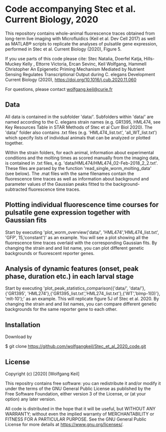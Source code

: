 # Code accompanying Stec et al. Current Biology, 2020

This repository contains whole-animal fluorescence traces obtained from long-term live imaging with Microfluidics (Keil et al. Dev Cell 2017) as well as MATLAB® scripts to replicate the analyses of pulsatile gene expression, performed in Stec et al. Current Biology (2020), Figure 5.

If you use parts of this code please cite: 
Stec Natalia, Doerfel Katja, Hills-Muckey Kelly , Ettorre Victoria, Ercan Sevinc, Keil Wolfgang, Hammell Christopher
An Epigenetic Priming Mechanism Mediated by Nutrient Sensing Regulates Transcriptional Output during C. elegans Development
Current Biology (2020), https://doi.org/10.1016/j.cub.2020.11.060

For questions, please contact wolfgang.keil@curie.fr

## Data
All data is contained in the subfolder 'data/'. Subfolders within 'data/' are named according to the C. elegans strain names (e.g. GR1395, HML474, see Key Resources Table in STAR Methods of Stec et al  Curr Biol 2020).  The 'data/' folder also contains .txt files (e.g. 'HML474_list.txt', 'all_WT_list.txt') which specify lists of individual animals that can be analyzed or plotted together. 


Within the strain folders, for each animal, information about experimental conditions and the molting times as scored manually from the imaging data, is contained in .txt files, e.g. 'data/HML474/HML474_02-Feb-2018_2_2.txt'. These files are parsed by the function 'read_single_worm_molting_data' (see below). The .mat files with the same filenames contain the fluorescence time traces as well as information about background and parameter values of the Gaussian peaks fitted to the background-subtracted fluorescence time traces.  

## Plotting individual fluorescence time courses for pulsatile gene expression together with Gaussian fits
Start by executing  'plot_worm_overview('data/', 'HML474','HML474_list.txt', 'GFP', 15,'constant')' as an example. You will see a plot showing all the fluorescence time traces
overlaid with the corresponding Gaussian fits.  By changing the strain and and list name, you can plot different genetic backgrounds or fluorescent reporter genes.

## Analysis of dynamic features (onset, peak phase, duration etc.) in each larval stage
Start by executing  'plot_peak_statistics_comparison({'data/', 'data/'}, {'GR1395', 'HML274'},{'GR1395_list.txt','HML274_list.txt'},{'WT','blmp-1(0)'}, 'mlt-10');' as an example. This will replicate figure 5J of Stec et al. 2020. By changing the strain and and list names, you can compare different genetic backgrounds for the same reporter gene to each other.

## Installation

Download by 

$ git clone  https://github.com/wolfgangkeil/Stec_et_al_2020_code.git


## License
Copyright (c) [2020] [Wolfgang Keil]

This repositry contains free software: you can redistribute it and/or modify
it under the terms of the GNU General Public License as published by
the Free Software Foundation, either version 3 of the License, or
(at your option) any later version.

All code is distributed in the hope that it will be useful,
but WITHOUT ANY WARRANTY; without even the implied warranty of
 MERCHANTABILITY or FITNESS FOR A PARTICULAR PURPOSE.  See the
GNU General Public License for more details at <https://www.gnu.org/licenses/>.
